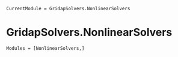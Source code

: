 
```@meta
CurrentModule = GridapSolvers.NonlinearSolvers
```

# GridapSolvers.NonlinearSolvers

```@autodocs
Modules = [NonlinearSolvers,]
```
